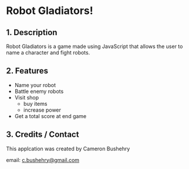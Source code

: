 # Robot Gladiators!

## 1. Description
Robot Gladiators is a game made using JavaScript that allows the user to name a character and fight robots.

## 2. Features
 * Name your robot
 * Battle enemy robots
 * Visit shop 
     * buy items
     * increase power
 * Get a total score at end game

## 3. Credits / Contact
This applcation was created by Cameron Bushehry

email: c.bushehry@gmail.com